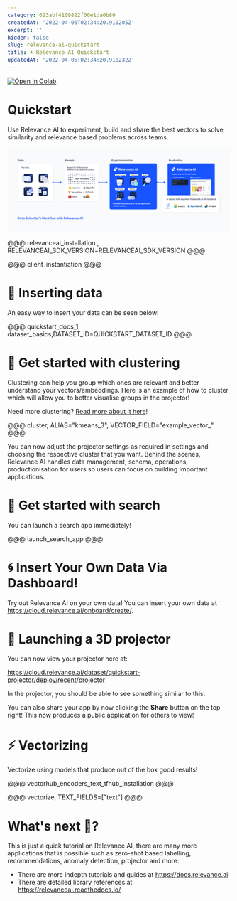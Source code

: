 ```yaml
---
category: 623abf4109822f00e1da0b80
createdAt: '2022-04-06T02:34:20.910205Z'
excerpt: ''
hidden: false
slug: relevance-ai-quickstart
title: ☘️ Relevance AI Quickstart
updatedAt: '2022-04-06T02:34:20.910232Z'
---
```


[![Open In Colab](https://colab.research.google.com/assets/colab-badge.svg)](https://colab.research.google.com/github/RelevanceAI/workflows/blob/main/workflows/quickstart_workflow/☘%EF%B8%8F_Relevance_AI_Quickstart.ipynb)







# Quickstart
Use Relevance AI to experiment, build and share the best vectors to solve similarity and relevance based problems across teams.


<img src="https://github.com/RelevanceAI/RelevanceAI-readme-docs/blob/v2.0.0/docs_template/_assets/RelevanceAI_DS_Workflow.png?raw=true"  alt="Relevance AI" />




@@@ relevanceai_installation , RELEVANCEAI_SDK_VERSION=RELEVANCEAI_SDK_VERSION @@@


@@@ client_instantiation @@@

# 🚣 Inserting data

An easy way to insert your data can be seen below!




@@@ quickstart_docs_1; dataset_basics,DATASET_ID=QUICKSTART_DATASET_ID  @@@


# 🤼 Get started with clustering

Clustering can help you group which ones are relevant and better understand your vectors/embeddings. Here is an example of how to cluster which will allow you to better visualise groups in the projector!

Need more clustering? [Read more about it here](https://relevanceai.readthedocs.io/en/latest/auto_clustering.html)!





@@@ cluster, ALIAS="kmeans_3", VECTOR_FIELD="example_vector_" @@@


You can now adjust the projector settings as required in settings and choosing the respective cluster that you want. Behind the scenes, Relevance AI handles data management, schema, operations, productionisation for users so users can focus on building important applications.



# 🔎 Get started with search

You can launch a search app immediately!




@@@ launch_search_app @@@

# 🌀 Insert Your Own Data Via Dashboard!

Try out Relevance AI on your own data! You can insert your own data at https://cloud.relevance.ai/onboard/create/.





# 🚀 Launching a 3D projector

You can now view your projector here at:

https://cloud.relevance.ai/dataset/quickstart-projector/deploy/recent/projector

In the projector, you should be able to see something similar to this:







You can also share your app by now clicking the **Share** button on the top right! This now produces a public application for others to view!



# ⚡ Vectorizing

Vectorize using models that produce out of the box good results!




@@@ vectorhub_encoders_text_tfhub_installation @@@



@@@ vectorize, TEXT_FIELDS=["text"] @@@

# What's next 🚀?
This is just a quick tutorial on Relevance AI, there are many more applications that is possible such as zero-shot based labelling, recommendations, anomaly detection, projector and more:
- There are more indepth tutorials and guides at https://docs.relevance.ai
- There are detailed library references at https://relevanceai.readthedocs.io/
